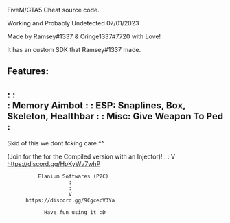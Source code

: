 FiveM/GTA5 Cheat source code. 

Working and Probably Undetected 07/01/2023

Made by Ramsey#1337 & Cringe1337#7720 with Love!
                 
It has an custom SDK that Ramsey#1337 made. 
                 
                 
Features:
------------------------------------------------------
:                                                    :                      
:                   Memory Aimbot                    :
:       ESP: Snaplines, Box, Skeleton, Healthbar     :
:              Misc: Give Weapon To Ped              :
------------------------------------------------------

Skid of this we dont fcking care ^^

(Join for the for the Compiled version with an Injector)!
                        :
                        :
                        V
          https://discord.gg/HpKyWv7whP
            
            
              Elanium Softwares (P2C)
                        :
                        :
                        V
          https://discord.gg/9CgcecV3Ya

                Have fun using it :D
